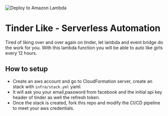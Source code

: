 ![Deploy to Amazon Lambda](https://github.com/MauricioAntonioMartinez/girldfriend-boost/workflows/Deploy%20to%20Amazon%20ECS/badge.svg)

# Tinder Like - Serverless Automation

Tired of liking over and over again on tinder, let lambda and event bridge do the work for you.
With this lambda function you will be able to auto like girls every 12 hours.

## How to setup

- Create an aws account and go to CloudFormation server, create an stack with `infra/stack.yml` yaml.
- It will ask you your email,password from facebook and the initial api key header of tinder as well the refresh token.
- Once the stack is created, fork this repo and modify the CI/CD pipeline to meet your aws credentials.
